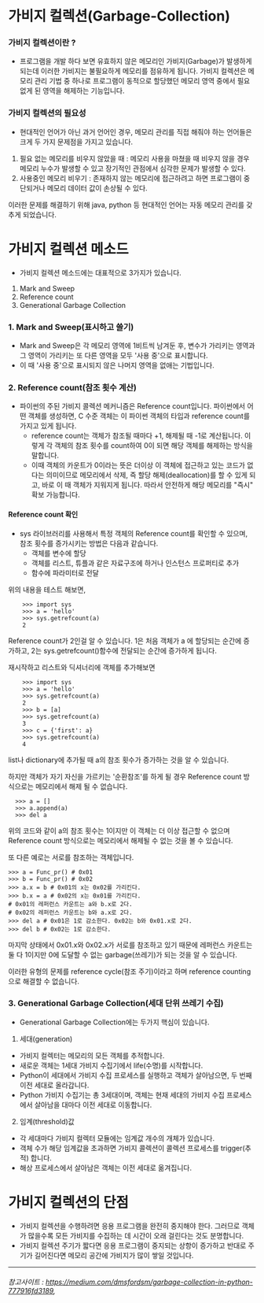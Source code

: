 # 가비지 컬렉션(Garbage-Collection)
### 가비지 컬렉션이란 ?
* 프로그램을 개발 하다 보면 유효하지 않은 메모리인 가비지(Garbage)가 발생하게 되는데 이러한 가비지는 불필요하게 메모리를 점유하게 됩니다. 가비지 컬렉션은 메모리 관리 기법 중 하나로 프로그램이 동적으로 할당했던 메모리 영역 중에서 필요없게 된 영역을 해제하는 기능입니다.

### 가비지 컬렉션의 필요성
* 현대적인 언어가 아닌 과거 언어인 경우, 메모리 관리를 직접 해줘야 하는 언어들은 크게 두 가지 문제점을 가지고 있습니다.
1. 필요 없는 메모리를 비우지 않았을 때 : 메모리 사용을 마쳤을 때 비우지 않을 경우 메모리 누수가 발생할 수 있고 장기적인 관점에서 심각한 문제가 발생할 수 있다.
2. 사용중인 메모리 비우기 : 존재하지 않는 메모리에 접근하려고 하면 프로그램이 중단되거나 메모리 데이터 값이 손상될 수 있다.

이러한 문제를 해결하기 위해 java, python 등 현대적인 언어는 자동 메모리 관리를 갖추게 되었습니다.

# 가비지 컬렉션 메소드
* 가비지 컬렉션 메소드에는 대표적으로 3가지가 있습니다.

1. Mark and Sweep
2. Reference count
3. Generational Garbage Collection

### 1. Mark and Sweep(표시하고 쓸기)
* Mark and Sweep은 각 메모리 영역에 1비트씩 남겨둔 후, 변수가 가리키는 영역과 그 영역이 가리키는 또 다른 영역을 모두 '사용 중'으로 표시합니다. 
* 이 때 '사용 중'으로 표시되지 않은 나머지 영역을 없애는 기법입니다.

### 2. Reference count(참조 횟수 계산)
* 파이썬의 주된 가비지 콜렉션 메커니즘은 Reference count입니다. 파이썬에서 어떤 객체를 생성하면, C  수준 객체는 이 파이썬 객체의 타입과 reference count를 가지고 있게 됩니다.
  * reference count는 객체가 참조될 때마다 +1, 해제될 때 -1로 계산됩니다. 이렇게 각 객체의 참조 횟수를 count하여 0이 되면 해당 객체를 해제하는 방식을 말합니다.
  * 이때 객체의 카운트가 0이라는 뜻은 더이상 이 객체에 접근하고 있는 코드가 없다는 의미이므로 메모리에서 삭제, 즉 할당 해제(deallocation)를 할 수 있게 되고, 바로 이 때 객체가 지워지게 됩니다. 따라서 안전하게 해당 메모리를 "즉시" 확보 가능합니다.

#### Reference count 확인
* sys 라이브러리를 사용해서 특정 객체의 Reference count를 확인할 수 있으며, 참조 횟수를 증가시키는 방법은 다음과 같습니다.
    * 객체를 변수에 할당
    * 객체를 리스트, 튜플과 같은 자료구조에 하거나 인스턴스 프로퍼티로 추가
    * 함수에 파라미터로 전달
 
위의 내용을 테스트 해보면, 

        >>> import sys
        >>> a = 'hello'
        >>> sys.getrefcount(a)
        2

Reference count가 2인걸 알 수 있습니다. 1은 처음 객체가 a 에 할당되는 순간에 증가하고, 2는 sys.getrefcount()함수에 전달되는 순간에 증가하게 됩니다.

재시작하고 리스트와 딕셔너리에 객체를 추가해보면

        >>> import sys
        >>> a = 'hello'
        >>> sys.getrefcount(a)
        2
        >>> b = [a]
        >>> sys.getrefcount(a)
        3
        >>> c = {'first': a}
        >>> sys.getrefcount(a)
        4

 list나 dictionary에 추가될 때 a의 참조 횟수가 증가하는 것을 알 수 있습니다.
 
하지만 객체가 자기 자신을 가르키는 '순환참조'를 하게 될 경우 Reference count 방식으로는 메모리에서 해제 될 수 없습니다.
      
      >>> a = []
      >>> a.append(a)
      >>> del a
      
위의 코드와 같이 a의 참조 횟수는 1이지만 이 객체는 더 이상 접근할 수 없으며 Reference count 방식으로는 메모리에서 해제될 수 없는 것을 볼 수 있습니다.      

또 다른 예로는 서로를 참조하는 객체입니다.

    >>> a = Func_pr() # 0x01
    >>> b = Func_pr() # 0x02
    >>> a.x = b # 0x01의 x는 0x02를 가리킨다.
    >>> b.x = a # 0x02의 x는 0x01를 가리킨다.
    # 0x01의 레퍼런스 카운트는 a와 b.x로 2다.
    # 0x02의 레퍼런스 카운트는 b와 a.x로 2다.
    >>> del a # 0x01은 1로 감소한다. 0x02는 b와 0x01.x로 2다.
    >>> del b # 0x02는 1로 감소한다.

마지막 상태에서 0x01.x와 0x02.x가 서로를 참조하고 있기 때문에 레퍼런스 카운트는 둘 다 1이지만 0에 도달할 수 없는 garbage(쓰레기)가 되는 것을 알 수 있습니다.

이러한 유형의 문제를 reference cycle(참조 주기)이라고 하며 reference counting으로 해결할 수 없습니다.

### 3. Generational Garbage Collection(세대 단위 쓰레기 수집)
* Generational Garbage Collection에는 두가지 핵심이 있습니다.

1. 세대(generation)
* 가비지 컬렉터는 메모리의 모든 객체를 추적합니다.
* 새로운 객체는 1세대 가비지 수집기에서 life(수명)를 시작합니다.
* Python이 세대에서 가비지 수집 프로세스를 실행하고 객체가 살아남으면, 두 번째 이전 세대로 올라갑니다.
* Python 가비지 수집기는 총 3세대이며, 객체는 현재 세대의 가비지 수집 프로세스에서 살아남을 대마다 이전 세대로 이동합니다.

2. 임계(threshold)값
* 각 세대마다 가비지 컬렉터 모듈에는 임계값 개수의 개체가 있습니다.
* 객체 수가 해당 임계값을 초과하면 가비지 콜렉션이 콜렉션 프로세스를 trigger(추적) 합니다.
* 해상 프로세스에서 살아남은 객체는 이전 세대로 옮겨집니다.





# 가비지 컬렉션의 단점
* 가비지 컬렉션을 수행하려면 응용 프로그램을 완전히 중지해야 한다. 그러므로 객체가 많을수록 모든 가비지를 수집하는 데 시간이 오래 걸린다는 것도 분명합니다.
* 가비지 컬렉션 주기가 짧다면 응용 프로그램이 중지되는 상항이 증가하고 반대로 주기가 길어진다면 메모리 공간에 가비지가 많이 쌓일 것입니다.

------
###### 참고사이트 : https://medium.com/dmsfordsm/garbage-collection-in-python-777916fd3189, 

